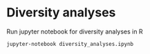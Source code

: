 # Diversity analyses

Run jupyter notebook for diversity analyses in R

```bash
jupyter-notebook diversity_analyses.ipynb
```
